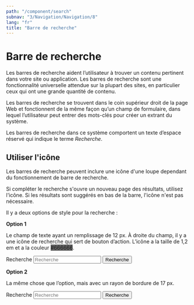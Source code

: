 ```yaml
---
path: "/component/search"
subnav: "3/Navigation/Navigation/8"
lang: "fr"
title: "Barre de recherche"
---
```


<helmet>
<title> Barre de recherche - Système de conception Aurora </title>
</helmet>

# Barre de recherche

Les barres de recherche aident l’utilisateur à trouver un contenu pertinent dans votre site ou application. Les barres de recherche sont une fonctionnalité universelle attendue sur la plupart des sites, en particulier ceux qui ont une grande quantité de contenu.

Les barres de recherche se trouvent dans le coin supérieur droit de la page Web et fonctionnent de la même façon qu’un champ de formulaire, dans lequel l’utilisateur peut entrer des mots-clés pour créer un extrant du système.

Les barres de recherche dans ce système comportent un texte d’espace réservé qui indique le terme *Recherche*.

## Utiliser l'icône

Les barres de recherche peuvent inclure une icône d'une loupe dependant du fonctionnement de barre de recherche. 

Si compléter le recherche s'ouvre un nouveau page des résultats, utilisez l'icône. Si les résultats sont suggérés en bas de la barre, l'icône n'est pas nécessaire.

   <documentationtabs remove="react">
      <doctabpanel type="html">
          
<codeblock html='
    <form>
        <div class="form-inline search-form">
            <label for="search" class="sr-only">Recherche</label>
            <input type="text" class="form-control" id="search" placeholder="Recherche">
            <span class="search-form-addon">
            <button type="submit"><span class="sr-only">Recherche</span><span class="fa fa-search"></span></button>
            </span>
        </div>
    </form>
' react=''></codeblock>

<codeblock html='
    <form>
        <div class="form-inline search-form search-form-round">
            <label for="search" class="sr-only">Recherche</label>
            <input type="text" class="form-control" id="search" placeholder="Recherche">
            <span class="search-form-addon">
            <button type="submit"><span class="sr-only">Recherche</span><span class="fa fa-search"></span></button>
            </span>
        </div>
    </form>
' react=''></codeblock>

</doctabpanel>

<doctabpanel type="design">
          
Il y a deux options de style pour la recherche :

**Option 1**

Le champ de texte ayant un remplissage de 12 px. À droite du champ, il y a une icône de recherche qui sert de bouton d’action. L’icône a la taille de 1,2 em et a la couleur <badge style="background-color: #666666">#666666</badge>.

<form>
    <div class="form-inline search-form">
        <label for="search" class="sr-only">Recherche</label>
        <input type="text" class="form-control" id="search" placeholder="Recherche">
        <span class="search-form-addon">
        <button type="submit"><span class="sr-only">Recherche</span><span class="fa fa-search"></span></button>
        </span>
    </div>
</form>

**Option 2**

La même chose que l’option, mais avec un rayon de bordure de 17 px.

<form>
    <div class="form-inline search-form search-form-round">
        <label for="search2" class="sr-only">Recherche</label>
        <input type="text" class="form-control" id="search2" placeholder="Recherche">
        <span class="search-form-addon">
        <button type="submit"><span class="sr-only">Recherche</span><span class="fa fa-search"></span></button>
        </span>
    </div>
</form>

</doctabpanel>
    </documentationtabs>

